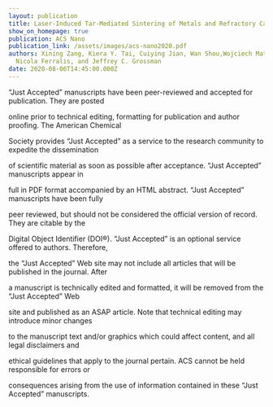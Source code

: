 ```yaml
---
layout: publication
title: Laser-Induced Tar-Mediated Sintering of Metals and Refractory Carbides in Air
show_on_homepage: true
publication: ACS Nano
publication_link: /assets/images/acs-nano2020.pdf
authors: Xining Zang, Kiera Y. Tai, Cuiying Jian, Wan Shou,Wojciech Matusik,
  Nicola Ferralis, and Jeffrey C. Grossman
date: 2020-08-06T14:45:00.000Z
---
```

“Just Accepted” manuscripts have been peer-reviewed and accepted for publication. They are posted

online prior to technical editing, formatting for publication and author proofing. The American Chemical

Society provides “Just Accepted” as a service to the research community to expedite the dissemination

of scientific material as soon as possible after acceptance. “Just Accepted” manuscripts appear in

full in PDF format accompanied by an HTML abstract. “Just Accepted” manuscripts have been fully

peer reviewed, but should not be considered the official version of record. They are citable by the

Digital Object Identifier (DOI®). “Just Accepted” is an optional service offered to authors. Therefore,

the “Just Accepted” Web site may not include all articles that will be published in the journal. After

a manuscript is technically edited and formatted, it will be removed from the “Just Accepted” Web

site and published as an ASAP article. Note that technical editing may introduce minor changes

to the manuscript text and/or graphics which could affect content, and all legal disclaimers and

ethical guidelines that apply to the journal pertain. ACS cannot be held responsible for errors or

consequences arising from the use of information contained in these “Just Accepted” manuscripts.